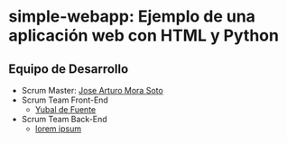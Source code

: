 # simple-webapp: Ejemplo de una aplicación web con HTML y Python

## Equipo de Desarrollo

* Scrum Master: [Jose Arturo Mora Soto](https://github.com/jarturomora)
* Scrum Team Front-End
  * [Yubal de Fuente](https://github.com/defu13)
* Scrum Team Back-End
  * [lorem ipsum](#<>)
